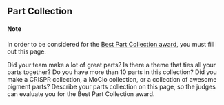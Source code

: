 ## Part Collection

#### Note

In order to be considered for the [Best Part Collection
award](http://2015.igem.org/Judging/Awards#SpecialPrizes), you must fill out
this page.

Did your team make a lot of great parts? Is there a theme that ties all your
parts together? Do you have more than 10 parts in this collection? Did you make
a CRISPR collection, a MoClo collection, or a collection of awesome pigment
parts? Describe your parts collection on this page, so the judges can evaluate
you for the Best Part Collection award.
